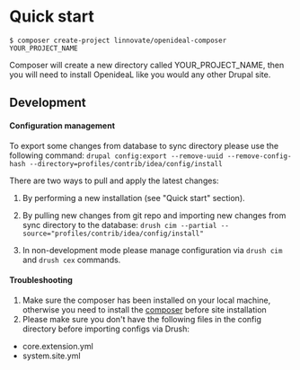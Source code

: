 # Quick start

`$ composer create-project linnovate/openideal-composer YOUR_PROJECT_NAME`

Composer will create a new directory called YOUR_PROJECT_NAME,
then you will need to install OpenideaL like you would any other Drupal site.

## Development

#### Configuration management

To export some changes from database to sync directory please use the following command:
`drupal config:export --remove-uuid --remove-config-hash --directory=profiles/contrib/idea/config/install`

There are two ways to pull and apply the latest changes:

1. By performing a new installation (see "Quick start" section).

2. By pulling new changes from git repo and importing new changes from sync directory to the database:
   `drush cim --partial --source="profiles/contrib/idea/config/install"`

3. In non-development mode please manage configuration via `drush cim` and `drush cex` commands.

#### Troubleshooting

1. Make sure the composer has been installed on your local machine, otherwise you need to install
   the [composer](https://getcomposer.org/) before site installation
2. Please make sure you don't have the following files in the config directory before importing configs via Drush:

- core.extension.yml
- system.site.yml
